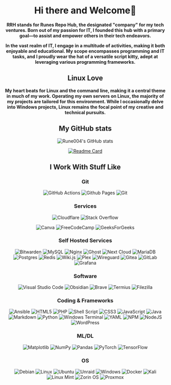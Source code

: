 <div align="center">

# Hi there and Welcome👋

**RRH stands for Runes Repo Hub, the designated "company" for my tech ventures. Born out of my passion for IT, I founded this hub with a primary goal—to assist and empower others in their tech endeavors.**

**In the vast realm of IT, I engage in a multitude of activities, making it both enjoyable and educational. My scope encompasses programming and IT tasks, and I proudly wear the hat of a versatile script kitty, adept at leveraging various programming frameworks.**

## Linux Love

**My heart beats for Linux and the command line, making it a central theme in much of my work. Operating my own servers on Linux, the majority of my projects are tailored for this environment. While I occasionally delve into Windows projects, Linux remains the focal point of my creative and technical pursuits.**

## My GitHub stats

<img src="https://github-readme-stats.vercel.app/api?username=rune004&show_icons=true&theme=transparent&show=reviews,discussions_started,discussions_answered,prs_merged,prs_merged_percentage" alt="Rune004's GitHub stats">

[![Readme Card](https://github-readme-stats.vercel.app/api/pin/?username=RunesRepoHub&repo=RRHQD&theme=transparent)](https://github.com/RunesRepoHub/RRHQD)


<h2> I Work With Stuff Like </h2>

<h3> Git </h3>

<img src="https://img.shields.io/badge/github%20actions-%232671E5.svg?style=for-the-badge&logo=githubactions&logoColor=white" alt="GitHub Actions"> 
<img src="https://img.shields.io/badge/github%20pages-121013?style=for-the-badge&logo=github&logoColor=white" alt="Github Pages">
<img src="https://img.shields.io/badge/git-%23F05033.svg?style=for-the-badge&logo=git&logoColor=white" alt="Git">





<h3>Services</h3>

<img src="https://img.shields.io/badge/Cloudflare-F38020?style=for-the-badge&logo=Cloudflare&logoColor=white" alt="Cloudflare">
<img src="https://img.shields.io/badge/-Stackoverflow-FE7A16?style=for-the-badge&logo=stack-overflow&logoColor=white" alt="Stack Overflow">

![Canva](https://img.shields.io/badge/Canva-%2300C4CC.svg?style=for-the-badge&logo=Canva&logoColor=white) ![FreeCodeCamp](https://img.shields.io/badge/Freecodecamp-%23123.svg?&style=for-the-badge&logo=freecodecamp&logoColor=green) ![GeeksForGeeks](https://img.shields.io/badge/GeeksforGeeks-gray?style=for-the-badge&logo=geeksforgeeks&logoColor=35914c)

### Self Hosted Services

![Bitwarden](https://img.shields.io/badge/bitwarden-%23175DDC.svg?style=for-the-badge&logo=bitwarden&logoColor=white) ![MySQL](https://img.shields.io/badge/mysql-%2300f.svg?style=for-the-badge&logo=mysql&logoColor=white) ![Nginx](https://img.shields.io/badge/nginx-%23009639.svg?style=for-the-badge&logo=nginx&logoColor=white) ![Ghost](https://img.shields.io/badge/ghost-000?style=for-the-badge&logo=ghost&logoColor=%23F7DF1E) ![Next Cloud](https://img.shields.io/badge/Next%20Cloud-0B94DE?style=for-the-badge&logo=nextcloud&logoColor=white) ![MariaDB](https://img.shields.io/badge/MariaDB-003545?style=for-the-badge&logo=mariadb&logoColor=white) ![Postgres](https://img.shields.io/badge/postgres-%23316192.svg?style=for-the-badge&logo=postgresql&logoColor=white) ![Redis](https://img.shields.io/badge/redis-%23DD0031.svg?style=for-the-badge&logo=redis&logoColor=white) ![Wiki.js](https://img.shields.io/badge/wiki.js-%231976D2.svg?style=for-the-badge&logo=wikidotjs&logoColor=white) ![Plex](https://img.shields.io/badge/plex-%23E5A00D.svg?style=for-the-badge&logo=plex&logoColor=white) ![Wireguard](https://img.shields.io/badge/wireguard-%2388171A.svg?style=for-the-badge&logo=wireguard&logoColor=white) ![Gitea](https://img.shields.io/badge/Gitea-34495E?style=for-the-badge&logo=gitea&logoColor=5D9425) ![GitLab](https://img.shields.io/badge/gitlab-%23181717.svg?style=for-the-badge&logo=gitlab&logoColor=white) ![Grafana](https://img.shields.io/badge/grafana-%23F46800.svg?style=for-the-badge&logo=grafana&logoColor=white)

### Software

![Visual Studio Code](https://img.shields.io/badge/Visual%20Studio%20Code-0078d7.svg?style=for-the-badge&logo=visual-studio-code&logoColor=white) ![Obsidian](https://img.shields.io/badge/Obsidian-%23483699.svg?style=for-the-badge&logo=obsidian&logoColor=white) ![Brave](https://img.shields.io/badge/Brave-FB542B?style=for-the-badge&logo=Brave&logoColor=white) ![Termius](https://img.shields.io/badge/Termius-page?style=for-the-badge&logo=termius&logoColor=white&color=grey) ![Filezilla](https://img.shields.io/badge/Filezilla-page?style=for-the-badge&logo=filezilla&logoColor=white&color=darkred)
 

### Coding & Frameworks

![Ansible](https://img.shields.io/badge/ansible-%231A1918.svg?style=for-the-badge&logo=ansible&logoColor=white) ![HTML5](https://img.shields.io/badge/html5-%23E34F26.svg?style=for-the-badge&logo=html5&logoColor=white) ![PHP](https://img.shields.io/badge/php-%23777BB4.svg?style=for-the-badge&logo=php&logoColor=white) ![Shell Script](https://img.shields.io/badge/shell_script-%23121011.svg?style=for-the-badge&logo=gnu-bash&logoColor=white) ![CSS3](https://img.shields.io/badge/css3-%231572B6.svg?style=for-the-badge&logo=css3&logoColor=white) ![JavaScript](https://img.shields.io/badge/javascript-%23323330.svg?style=for-the-badge&logo=javascript&logoColor=%23F7DF1E) ![Java](https://img.shields.io/badge/java-%23ED8B00.svg?style=for-the-badge&logo=openjdk&logoColor=white) ![Markdown](https://img.shields.io/badge/markdown-%23000000.svg?style=for-the-badge&logo=markdown&logoColor=white) ![Python](https://img.shields.io/badge/python-3670A0?style=for-the-badge&logo=python&logoColor=ffdd54) ![Windows Terminal](https://img.shields.io/badge/Windows%20Terminal-%234D4D4D.svg?style=for-the-badge&logo=windows-terminal&logoColor=white) ![YAML](https://img.shields.io/badge/yaml-%23ffffff.svg?style=for-the-badge&logo=yaml&logoColor=151515) ![NPM](https://img.shields.io/badge/NPM-%23CB3837.svg?style=for-the-badge&logo=npm&logoColor=white) ![NodeJS](https://img.shields.io/badge/node.js-6DA55F?style=for-the-badge&logo=node.js&logoColor=white) ![WordPress](https://img.shields.io/badge/WordPress-%23117AC9.svg?style=for-the-badge&logo=WordPress&logoColor=white)

### ML/DL

![Matplotlib](https://img.shields.io/badge/Matplotlib-%23ffffff.svg?style=for-the-badge&logo=Matplotlib&logoColor=black) ![NumPy](https://img.shields.io/badge/numpy-%23013243.svg?style=for-the-badge&logo=numpy&logoColor=white) ![Pandas](https://img.shields.io/badge/pandas-%23150458.svg?style=for-the-badge&logo=pandas&logoColor=white) ![PyTorch](https://img.shields.io/badge/PyTorch-%23EE4C2C.svg?style=for-the-badge&logo=PyTorch&logoColor=white) ![TensorFlow](https://img.shields.io/badge/TensorFlow-%23FF6F00.svg?style=for-the-badge&logo=TensorFlow&logoColor=white)

### OS

![Debian](https://img.shields.io/badge/Debian-D70A53?style=for-the-badge&logo=debian&logoColor=white) ![Linux](https://img.shields.io/badge/Linux-FCC624?style=for-the-badge&logo=linux&logoColor=black) ![Ubuntu](https://img.shields.io/badge/Ubuntu-E95420?style=for-the-badge&logo=ubuntu&logoColor=white) ![Unraid](https://img.shields.io/badge/unraid-%23F15A2C.svg?style=for-the-badge&logo=unraid&logoColor=white) ![Windows](https://img.shields.io/badge/Windows-0078D6?style=for-the-badge&logo=windows&logoColor=white) ![Docker](https://img.shields.io/badge/docker-%230db7ed.svg?style=for-the-badge&logo=docker&logoColor=white) ![Kali](https://img.shields.io/badge/Kali-268BEE?style=for-the-badge&logo=kalilinux&logoColor=white) ![Linux Mint](https://img.shields.io/badge/Linux%20Mint-87CF3E?style=for-the-badge&logo=Linux%20Mint&logoColor=white) ![Zorin OS](https://img.shields.io/badge/-Zorin%20OS-%2310AAEB?style=for-the-badge&logo=zorin&logoColor=white) ![Proxmox](https://img.shields.io/badge/Proxmox-page?style=for-the-badge&logo=proxmox&logoColor=white&color=orange)

</div>


